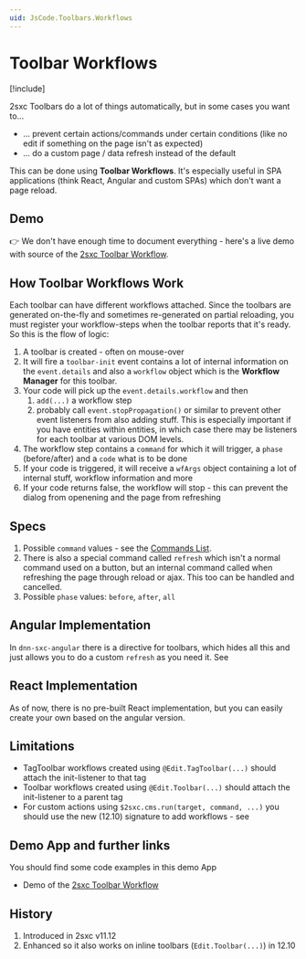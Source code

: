 ```yaml
---
uid: JsCode.Toolbars.Workflows
---
```


# Toolbar Workflows

[!include[](~/basics/stack/_shared-float-summary.md)]
<style>.context-box-summary .edit-custom { visibility: visible; } </style>

2sxc Toolbars do a lot of things automatically, but in some cases you want to...

* ... prevent certain actions/commands under certain conditions (like no edit if something on the page isn't as expected)
* ... do a custom page / data refresh instead of the default

This can be done using **Toolbar Workflows**. It's especially useful in SPA applications (think React, Angular and custom SPAs) which don't want a page reload. 

## Demo

👉 We don't have enough time to document everything - here's a live demo with source of the [2sxc Toolbar Workflow](https://2sxc.org/dnn-tutorials/en/razor/ui130/page).

## How Toolbar Workflows Work

Each toolbar can have different workflows attached. 
Since the toolbars are generated on-the-fly and sometimes re-generated on partial reloading, you must register your workflow-steps when the toolbar reports that it's ready. So this is the flow of logic:

1. A toolbar is created - often on mouse-over
1. It will fire a `toolbar-init` event contains a lot of internal information on the `event.details` and also a `workflow` object which is the **Workflow Manager** for this toolbar. 
1. Your code will pick up the `event.details.workflow` and then
    1. `add(...)` a workflow step
    1. probably call `event.stopPropagation()` or similar to prevent other event listeners from also adding stuff. 
This is especially important if you have entities within entities, in which case there may be listeners for each toolbar at various DOM levels. 
1. The workflow step contains a `command` for which it will trigger, a `phase` (before/after) and a `code` what is to be done
1. If your code is triggered, it will receive a `wfArgs` object containing a lot of internal stuff, workflow information and more
1. If your code returns false, the workflow will stop - this can prevent the dialog from openening and the page from refreshing

## Specs

1. Possible `command` values - see the [Commands List](xref:JsCode.Commands.Index). 
1. There is also a special command called `refresh` which isn't a normal command used on a button, but an internal command called when refreshing the page through reload or ajax. This too can be handled and cancelled. 
1. Possible `phase` values: `before`, `after`, `all`

## Angular Implementation

In `dnn-sxc-angular` there is a directive for toolbars, which hides all this and just allows you to do a custom `refresh` as you need it. 
See [](xref:JsCode.Angular.DnnSxcAngular.Toolbars)

## React Implementation

As of now, there is no pre-built React implementation, but you can easily create your own based on the angular version.

## Limitations

* TagToolbar workflows created using `@Edit.TagToolbar(...)` should attach the init-listener to that tag
* Toolbar workflows created using `@Edit.Toolbar(...)` should attach the init-listener to a parent tag
* For custom actions using `$2sxc.cms.run(target, command, ...)` you should use the new (12.10) signature to add workflows - see [](xref:JsCode.2sxcApi.$2sxc.Cms)


## Demo App and further links

You should find some code examples in this demo App

* Demo of the [2sxc Toolbar Workflow](https://2sxc.org/dnn-tutorials/en/razor/ui130/page)

## History

1. Introduced in 2sxc v11.12
1. Enhanced so it also works on inline toolbars (`Edit.Toolbar(...)`) in 12.10
